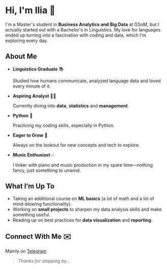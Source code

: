 # Hi, I'm Ilia 👋

I'm a Master's student in **Business Analytics and Big Data** at GSoM, but I actually started out with a Bachelor's in Linguistics. My love for languages ended up turning into a fascination with coding and data, which I'm exploring every day.

## About Me

- **Linguistics Graduate** 📚
  
  Studied how humans communicate, analyzed language data and loved every minute of it.
  
- **Aspiring Analyst** 👨‍💻

  Currently diving into **data**, **statistics** and **management**.

- **Python** 🐍

  Practicing my coding skills, especially in Python.

- **Eager to Grow** 🌱
  
  Always on the lookout for new concepts and tech to explore.

- **Music Enthusiast** 🎶
  
  I tinker with piano and music production in my spare time—nothing fancy, just something to unwind.

## What I’m Up To 
- Taking an additional course on **ML basics** (a lot of math and a lot of mind-blowing functionality).
- Working on **small projects** to sharpen my data analysis skills and make something useful.
- Reading up on best practices for **data visualization** and **reporting**.

## Connect With Me ✉️
Mainly on [Telegram](https://t.me/nuclearsalmon)

> *Thanks for stopping by...*
